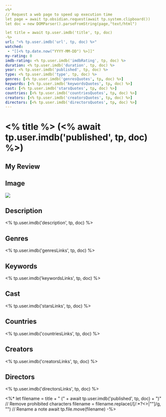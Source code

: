 ```yaml
---
<%*
// Request a web page to speed up execution time
let page = await tp.obsidian.request(await tp.system.clipboard())
let doc = new DOMParser().parseFromString(page,"text/html")

let title = await tp.user.imdb('title', tp, doc)
-%>
url: "<% tp.user.imdb('url', tp, doc) %>"
watched:
 - "[[<% tp.date.now("YYYY-MM-DD") %>]]"
my-rating: 0
imdb-rating: <% tp.user.imdb('imdbRating', tp, doc) %>
duration: <% tp.user.imdb('duration', tp, doc) %>
year: <% tp.user.imdb('published', tp, doc) %> 
type: <% tp.user.imdb('type', tp, doc) %>
genres: [<% tp.user.imdb('genresQuotes', tp, doc) %>]
keywords: [<% tp.user.imdb('keywordsQuotes', tp, doc) %>]
cast: [<% tp.user.imdb('starsQuotes', tp, doc) %>]
countries: [<% tp.user.imdb('countriesQuotes', tp, doc) %>]
creators: [<% tp.user.imdb('creatorsQuotes', tp, doc) %>]
directors: [<% tp.user.imdb('directorsQuotes', tp, doc) %>]
---
```

# <% title %> (<% await tp.user.imdb('published', tp, doc) %>)

## My Review



## Image

![](<% tp.user.imdb('image', tp, doc) %>)

## Description

<% tp.user.imdb('description', tp, doc) %>

## Genres

<% tp.user.imdb('genresLinks', tp, doc) %>

## Keywords

<% tp.user.imdb('keywordsLinks', tp, doc) %>

## Cast

<% tp.user.imdb('starsLinks', tp, doc) %>

## Countries

<% tp.user.imdb('countriesLinks', tp, doc) %>

## Creators

<% tp.user.imdb('creatorsLinks', tp, doc) %>

## Directors

<% tp.user.imdb('directorsLinks', tp, doc) %>

<%*
let filename = title + " (" + await tp.user.imdb('published', tp, doc) + ")"
// Remove prohibited characters
filename = filename.replace(/[/\:*?<>|""]/g, "")
// Rename a note
await tp.file.move(filename)
-%>
